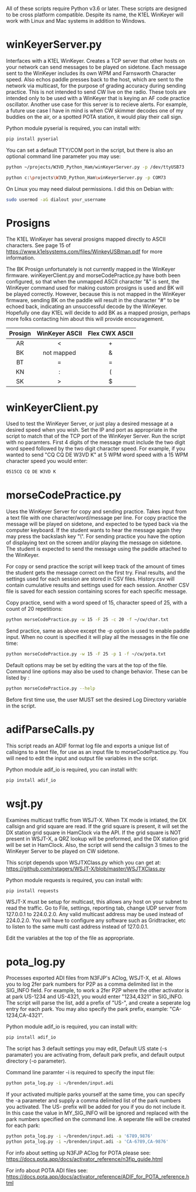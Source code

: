 All of these scripts require Python v3.6 or later. These scripts are designed to be cross platform compatible. Despite its name, the K1EL WinKeyer will work with Linux and Mac systems in addition to Windows.

# winKeyerServer.py

Interfaces with a K1EL WinKeyer. Creates a TCP server that other hosts on your network can send messages to be played on sidetone. Each message sent to the WinKeyer includes its own WPM and Farnsworth Character speed. Also echos paddle presses back to the host, which are sent to the network via multicast, for the purpose of grading accuracy during sending practice. This is not intended to send CW live on the radio. These tools are intended only to be used with a WinKeyer that is keying an AF code practice oscillator. Another use case for this server is to recieve alerts. For example, a future use case I have in mind is when CW skimmer decodes one of my buddies on the air, or a spotted POTA station, it would play their call sign.

Python module pyserial is required, you can install with: 
```bash
pip install pyserial
```
You can set a default TTY/COM port in the script, but there is also an optional command line parameter you may use:
```bash
python ~/projects/W3VD_Python_Ham/winKeyerServer.py -p /dev/ttyUSB73
```
```bash
python c:\projects\W3VD_Python_Ham\winKeyerServer.py -p COM73
```
On Linux you may need dialout permissions. I did this on Debian with:
```bash
sudo usermod -aG dialout your_username
```
# Prosigns
The K1EL WinKeyer has several prosigns mapped directly to ASCII characters. See page 15 of https://www.k1elsystems.com/files/WinkeyUSBman.pdf for more information.

The BK Prosign unfortunately is not currently mapped in the WinKeyer firmware. winKeyerClient.py and morseCodePractice.py have both been configured, so that when the unmapped ASCII character "&" is sent, the WinKeyer command used for making custom prosigns is used and BK will be played correctly. However, because this is not mapped in the WinKeyer firmware, sending BK on the paddle will result in the character "#" to be echoed back, indicating an unsuccessful decode by the WinKeyer. Hopefully one day K1EL will decide to add BK as a mapped prosign, perhaps more folks contacting him about this will provide encouragement.

Prosign  | WinKeyer ASCII | Flex CWX ASCII
:---: | :---: | :---:
AR | < | +
BK | not mapped | &
BT | = | =
KN | : | (
SK | > | $

# winKeyerClient.py

Used to test the WinKeyer Server, or just play a desired message at a desired speed when you wish. Set the IP and port as appropriate in the script to match that of the TCP port of the WinKeyer Server. Run the script with no paramters. First 4 digits of the message must include the two digit word speed followed by the two digit character speed. For example, if you wanted to send "CQ CQ DE W3VD K" at 5 WPM word speed with a 15 WPM character speed you would enter:
```bash
0515CQ CQ DE W3VD K
```

# morseCodePractice.py

Uses the WinKeyer Server for copy and sending practice. Takes input from a text file with one character/word/message per line. For copy practice the message will be played on sidetone, and expected to be typed back via the computer keyboard. If the student wants to hear the message again they may press the backslash key "\\". For sending practice you have the option of displaying text on the screen and/or playing the message on sidetone. The student is expected to send the message using the paddle attached to the WinKeyer.

For copy or send practice the script will keep track of the amount of times the student gets the message correct on the first try. Final results, and the settings used for each session are stored in CSV files. History.csv will contain cumulative results and settings used for each session. Another CSV file is saved for each session containing scores for each specific message. 

Copy practice, send with a word speed of 15, character speed of 25, with a count of 20 repetitions:
```bash
python morseCodePractice.py -w 15 -F 25 -c 20 -f ~/cw/char.txt
```

Send practice, same as above except the -p option is used to enable paddle input. When no count is specified it will play all the messages in the file one time:
```bash
python morseCodePractice.py -w 15 -F 25 -p 1 -f ~/cw/pota.txt
```

Default options may be set by editing the vars at the top of the file. Command line options may also be used to change behavior. These can be listed by :
```bash
python morseCodePractice.py --help
```

Before first time use, the user MUST set the desired Log Directory variable in the script.

# adifParseCalls.py
This script reads an ADIF format log file and exports a unique list of callsigns to a text file, for use as an input file to morseCodePractice.py. You will need to edit the input and output file variables in the script.

Python module adif_io is required, you can install with: 
```bash
pip install adif_io
```

# wsjt.py

Examines multicast traffic from WSJT-X. When TX mode is intiated, the DX callsign and grid square are read. If the grid square is present, it will set the DX station grid square in HamClock via the API. If the grid square is NOT present in WSJT-X, a QRZ lookup will be preformed, and the DX station grid will be set in HamClock. Also, the script will send the callsign 3 times to the WinKeyer Server to be played on CW sidetone.

This script depends upon WSJTXClass.py which you can get at: https://github.com/rstagers/WSJT-X/blob/master/WSJTXClass.py

Python module requests is required, you can install with: 
```bash
pip install requests
```

WSJT-X must be setup for multicast, this allows any host on your subnet to read the traffic. Go to File, settings, reporting tab, change UDP server from 127.0.0.1 to 224.0.2.0. Any valid multicast address may be used instead of 224.0.2.0. You will have to configure any software such as Gridtracker, etc to listen to the same multi cast address instead of 127.0.0.1.

Edit the variables at the top of the file as appropriate.

# pota_log.py

Processes exported ADI files from N3FJP's AClog, WSJT-X, et al. Allows you to log 2fer park numbers for P2P as a comma delimited list in the SIG_INFO field. For example, to work a 2fer P2P where the other activator is at park US-1234 and US-4321, you would enter "1234,4321" in SIG_INFO. The script will parse the list, add a prefix of "US-", and create a seperate log entry for each park. You may also specify the park prefix, example: "CA-1234,CA-4321".

Python module adif_io is required, you can install with: 
```bash
pip install adif_io
```

The script has 3 default settings you may edit, Default US state (-s paramater) you are activating from, default park prefix, and default output directory (-o parameter).

Command line paramter -i is required to specify the input file:
```bash
python pota_log.py -i ~/brenden/input.adi
```

If your activated multiple parks yourself at the same time, you can specify the -a parameter and supply a comma delimited list of the park numbers you activated. The US- prefix will be added for you if you do not include it. In this case the value in MY_SIG_INFO will be ignored and replaced with the park numbers specified on the command line. A seperate file will be created for each park:
```bash
python pota_log.py -i ~/brenden/input.adi -a '6789,9876'
python pota_log.py -i ~/brenden/input.adi -a 'CA-6789,CA-9876'
```

For info about setting up N3FJP AClog for POTA please see: https://docs.pota.app/docs/activator_reference/n3fjp_guide.html

For info about POTA ADI files see: https://docs.pota.app/docs/activator_reference/ADIF_for_POTA_reference.html
